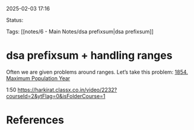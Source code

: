 

2025-02-03 17:16

Status:

Tags: [[notes/6 - Main Notes/dsa prefixsum|dsa prefixsum]]


# dsa prefixsum + handling ranges


Often we are given problems around ranges. Let’s take this
problem:
[1854. Maximum Population Year](https://leetcode.com/problems/maximum-population-year/)

1:50 https://harkirat.classx.co.in/video/2232?courseId=2&ytFlag=0&isFolderCourse=1
# References
